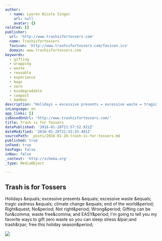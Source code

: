 ```yaml
---
author:
  - name: Lauren Nicole Singer
    url: null
    avatar: {}
related: []
publisher:
  url: 'http://www.trashisfortossers.com'
  name: Trashisfortossers
  favicon: 'http://www.trashisfortossers.com/favicon.ico'
  domain: www.trashisfortossers.com
keywords:
  - gifting
  - wrapping
  - waste
  - reusable
  - experience
  - bags
  - zero
  - biodegradable
  - compost
  - bamboo
description: "Holidays = excessive presents = excessive waste = tragic sadness = climate change = end of the world. Right? No. Not right. Wrong. Gifting can be fun, waste free, and EASY. I'm going to tell you my favorite ways to gift zero waste so you can sleep stress (and trash) free this holiday season."
inLanguage: en
app_links: []
isBasedOnUrl: 'http://www.trashisfortossers.com/'
title: Trash is for Tossers
datePublished: '2016-01-28T21:57:52.921Z'
dateModified: '2016-01-28T21:53:33.481Z'
sourcePath: _posts/2016-01-28-trash-is-for-tossers.md
published: true
inFeed: true
hasPage: false
inNav: false
_context: 'http://schema.org'
_type: MediaObject

---
```

<article style=""><h1>Trash is for Tossers</h1><p>Holidays &amp;equals; excessive presents &amp;equals; excessive waste &amp;equals; tragic sadness &amp;equals; climate change &amp;equals; end of the world&amp;period; Right&amp;quest; No&amp;period; Not right&amp;period; Wrong&amp;period; Gifting can be fun&amp;comma; waste free&amp;comma; and EASY&amp;period; I'm going to tell you my favorite ways to gift zero waste so you can sleep stress &amp;lpar;and trash&amp;rpar; free this holiday season&amp;period;</p><img src="http://4.bp.blogspot.com/-4_vJDp0NboA/Vnh6Cg8aoJI/AAAAAAAAC_A/txK3Vbqr3ik/s640/unnamed-1.jpg" /></article>